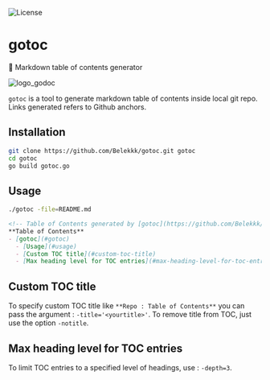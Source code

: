 ![License](http://img.shields.io/:license-mit-blue.svg)

# gotoc
:page_facing_up: Markdown table of contents generator

![logo_godoc](img/godoc.png)

`gotoc` is a tool to generate markdown table of contents inside local git repo.
Links generated refers to Github anchors.

## Installation

```sh
git clone https://github.com/Belekkk/gotoc.git gotoc
cd gotoc
go build gotoc.go
```

## Usage

```sh
./gotoc -file=README.md
```

```md
<!-- Table of Contents generated by [gotoc](https://github.com/Belekkk/gotoc) -->
**Table of Contents**
- [gotoc](#gotoc)
  - [Usage](#usage)
  - [Custom TOC title](#custom-toc-title)
  - [Max heading level for TOC entries](#max-heading-level-for-toc-entries)
```

## Custom TOC title

To specify custom TOC title like `**Repo : Table of Contents**` you can pass the argument : `-title='<yourtitle>'`.
To remove title from TOC, just use the option `-notitle`.

## Max heading level for TOC entries

To limit TOC entries to a specified level of headings, use : `-depth=3`.
